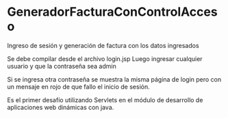# GeneradorFacturaConControlAcceso
Ingreso de sesión y generación de factura con los datos ingresados

Se debe compilar desde el archivo login.jsp
Luego ingresar cualquier usuario y que la contraseña sea admin

Si se ingresa otra contraseña se muestra la misma página de login pero con un mensaje en rojo de que fallo el inicio de sesión.

Es el primer desafío utilizando Servlets en el módulo de desarrollo de aplicaciones web dinámicas con java.
